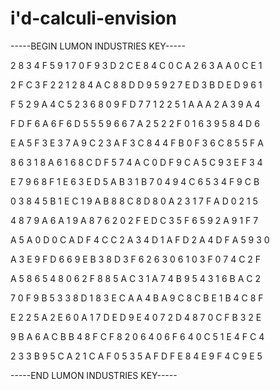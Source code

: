 # i'd-calculi-envision

-----BEGIN LUMON INDUSTRIES KEY-----

2 8 3 4 F 5 9 1 7 0 F 9 3 D 2 C E 8 4 C 0 C A 2 6 3 A A 0 C E 1

2 F C 3 F 2 2 1 2 8 4 A C 8 8 D D 9 5 9 2 7 E D 3 B D E D 9 6 1

F 5 2 9 A 4 C 5 2 3 6 8 0 9 F D 7 7 1 2 2 5 1 A A A 2 A 3 9 A 4

F D F 6 A 6 F 6 D 5 5 5 9 6 6 7 A 2 5 2 2 F 0 1 6 3 9 5 8 4 D 6

E A 5 F 3 E 3 7 A 9 C 2 3 A F 3 C 8 4 4 F B 0 F 3 6 C 8 5 5 F A

8 6 3 1 8 A 6 1 6 8 C D F 5 7 4 A C 0 D F 9 C A 5 C 9 3 E F 3 4

E 7 9 6 8 F 1 E 6 3 E D 5 A B 3 1 B 7 0 4 9 4 C 6 5 3 4 F 9 C B

0 3 8 4 5 B 1 E C 1 9 A B 8 8 C 8 D 8 0 A 2 3 1 7 F A D 0 2 1 5

4 8 7 9 A 6 A 1 9 A 8 7 6 2 0 2 F E D C 3 5 F 6 5 9 2 A 9 1 F 7

A 5 A 0 D 0 C A D F 4 C C 2 A 3 4 D 1 A F D 2 A 4 D F A 5 9 3 0

A 3 E 9 F D 6 6 9 E B 3 8 D 3 F 6 2 6 3 0 6 1 0 3 F 0 7 4 C 2 F

A 5 8 6 5 4 8 0 6 2 F 8 8 5 A C 3 1 A 7 4 B 9 5 4 3 1 6 B A C 2

7 0 F 9 B 5 3 3 8 D 1 8 3 E C A A 4 B A 9 C 8 C B E 1 B 4 C 8 F

E 2 2 5 A 2 E 6 0 A 1 7 D E D 9 E 4 0 7 2 D 4 8 7 0 C F B 3 2 E

9 B A 6 A C B B 4 8 F C F 8 2 0 6 4 0 6 F 6 4 0 C 5 1 E 4 F C 4

2 3 3 B 9 5 C A 2 1 C A F 0 5 3 5 A F D F E 8 4 E 9 F 4 C 9 E 5

-----END LUMON INDUSTRIES KEY-----
